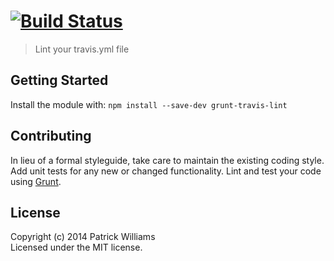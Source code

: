 #  [![Build Status](https://secure.travis-ci.org/pwmckenna/grunt-travis-lint.png?branch=master)](http://travis-ci.org/pwmckenna/grunt-travis-lint)

> Lint your travis.yml file


## Getting Started

Install the module with: `npm install --save-dev grunt-travis-lint`

## Contributing

In lieu of a formal styleguide, take care to maintain the existing coding style. Add unit tests for any new or changed functionality. Lint and test your code using [Grunt](http://gruntjs.com).


## License

Copyright (c) 2014 Patrick Williams  
Licensed under the MIT license.